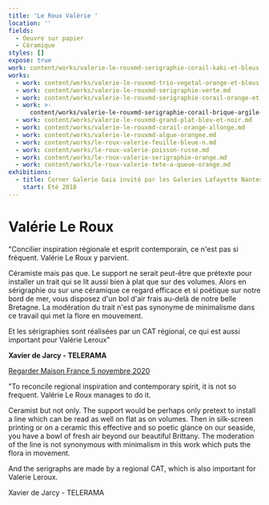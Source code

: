 ```yaml
---
title: 'Le Roux Valérie '
location: ''
fields:
  - Oeuvre sur papier
  - Céramique
styles: []
expose: true
work: content/works/valerie-le-rouxmd-serigraphie-corail-kaki-et-bleus.md
works:
  - work: content/works/valerie-le-rouxmd-trio-vegetal-orange-et-bleus.md
  - work: content/works/valerie-le-rouxmd-serigraphie-verte.md
  - work: content/works/valerie-le-rouxmd-serigraphie-corail-orange-et-bleus.md
  - work: >-
      content/works/valerie-le-rouxmd-serigraphie-corail-brique-argile-et-bleu.md
  - work: content/works/valerie-le-rouxmd-grand-plat-bleu-et-noir.md
  - work: content/works/valerie-le-rouxmd-corail-orange-allonge.md
  - work: content/works/valerie-le-rouxmd-algue-orangee.md
  - work: content/works/le-roux-valerie-feuille-bleue-n.md
  - work: content/works/le-roux-valerie-poisson-russe.md
  - work: content/works/le-roux-valerie-serigraphie-orange.md
  - work: content/works/le-roux-valerie-tete-a-queue-orange.md
exhibitions:
  - title: Corner Galerie Gaia invité par les Galeries Lafayette Nantes Decré
    start: Eté 2018
---
```


# Valérie Le Roux

"Concilier inspiration régionale et esprit contemporain, ce n'est pas si fréquent. Valérie Le Roux y parvient.

Céramiste mais pas que. Le support ne serait peut-être que prétexte pour installer un trait qui se lit aussi bien à plat que sur des volumes. Alors en sérigraphie ou sur une céramique ce regard efficace et si poétique sur notre bord de mer, vous disposez d'un bol d'air frais au-delà de notre belle Bretagne. La modération du trait n'est pas synonyme de minimalisme dans ce travail qui met la flore en mouvement.

Et les sérigraphies sont réalisées par un CAT régional, ce qui est aussi important pour Valérie Leroux"

**Xavier de Jarcy - TELERAMA**

[Regarder Maison France 5 novembre 2020](https://www.france.tv/france-5/la-maison-france-5/2007295-concarneau.html "valerie leroux maison farnce 5")

"To reconcile regional inspiration and contemporary spirit, it is not so frequent. Valérie Le Roux manages to do it.

Ceramist but not only. The support would be perhaps only pretext to install a line which can be read as well on flat as on volumes. Then in silk-screen printing or on a ceramic this effective and so poetic glance on our seaside, you have a bowl of fresh air beyond our beautiful Brittany. The moderation of the line is not synonymous with minimalism in this work which puts the flora in movement.

And the serigraphs are made by a regional CAT, which is also important for Valerie Leroux.

Xavier de Jarcy - TELERAMA
